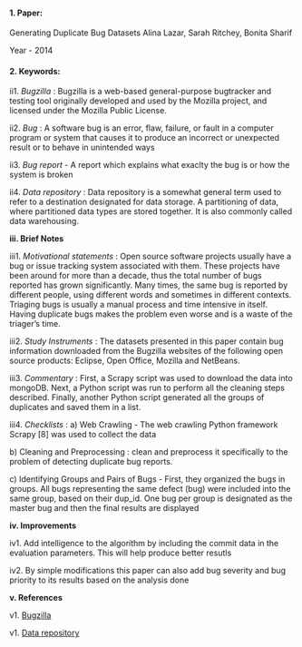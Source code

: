 #### 1. Paper:
Generating Duplicate Bug Datasets
Alina Lazar, Sarah Ritchey, Bonita Sharif

Year - 2014

#### 2. Keywords:

ii1. *Bugzilla* : Bugzilla is a web-based general-purpose bugtracker and testing tool originally developed and used by the Mozilla project, and licensed under the Mozilla Public License.

ii2. *Bug* : A software bug is an error, flaw, failure, or fault in a computer program or system that causes it to produce an incorrect or unexpected result or to behave in unintended ways

ii3.  *Bug report* - A report which explains what exaclty the bug is or how the system is broken

ii4. *Data repository* : Data repository is a somewhat general term used to refer to a destination designated for data storage. A partitioning of data, where partitioned data types are stored together. It is also commonly called data warehousing. 

**iii. Brief Notes**

iii1. *Motivational statements* : Open source software projects usually have a bug or issue tracking system associated with them. These projects have been around for more than a decade, thus the total number of bugs reported has grown significantly. Many times, the same bug is reported by different people, using different words and sometimes in different contexts. Triaging bugs is usually a manual process and time intensive in itself. Having duplicate bugs makes the problem even worse and is a waste of the triager’s time.

iii2. *Study Instruments* : The datasets presented in this paper contain bug information downloaded from the Bugzilla websites of the following open source products: Eclipse, Open Office, Mozilla and NetBeans. 

iii3. *Commentary* : First, a Scrapy script was used to download the data into mongoDB. Next, a Python script was run to perform all the cleaning steps described. Finally, another Python script generated all the groups of duplicates and saved them in a list. 
					
iii4. *Checklists* : a) Web Crawling - The web crawling Python framework Scrapy [8] was used to collect the data

b) Cleaning and Preprocessing : clean and preprocess it specifically to the problem of detecting duplicate bug reports.

c) Identifying Groups and Pairs of Bugs - First, they organized the bugs in groups. All bugs representing the same defect (bug) were included into the same group, based on their dup_id. One bug per group is designated as the master
bug and then the final results are displayed

**iv. Improvements**

iv1. Add intelligence to the algorithm by including the commit data in the evaluation parameters. This will help produce better resutls

iv2. By simple modifications this paper can also add bug severity and bug priority to its results based on the analysis done

**v. References**

v1. [Bugzilla](https://en.wikipedia.org/wiki/Bugzilla)

v1. [Data repository](https://www.techopedia.com/definition/23341/data-repository)